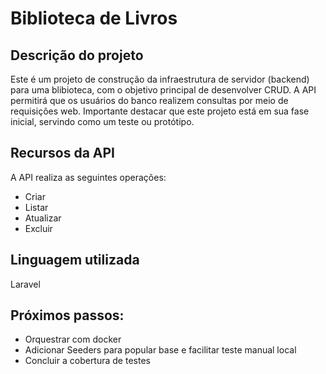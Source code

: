 # Biblioteca de Livros 

## Descrição do projeto

Este é um projeto de construção da infraestrutura de servidor (backend) para uma blibioteca, com o objetivo principal de desenvolver CRUD. A API permitirá que os usuários do banco realizem consultas por meio de requisições web. Importante destacar que este projeto está em sua fase inicial, servindo como um teste ou protótipo.

## Recursos da API

A API realiza as seguintes operações: 

- Criar 
- Listar 
- Atualizar 
- Excluir

## Linguagem utilizada

  Laravel

## Próximos passos:

- Orquestrar com docker
- Adicionar Seeders para popular base e facilitar teste manual local
- Concluir a cobertura de testes

  
  

